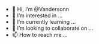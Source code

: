 - 👋 Hi, I’m @Vandersonn
- 👀 I’m interested in ...
- 🌱 I’m currently learning ...
- 💞️ I’m looking to collaborate on ...
- 📫 How to reach me ...

<!---
Vandersonn/Vandersonn is a ✨ special ✨ repository because its `README.md` (this file) appears on your GitHub profile.
You can click the Preview link to take a look at your changes.
--->
